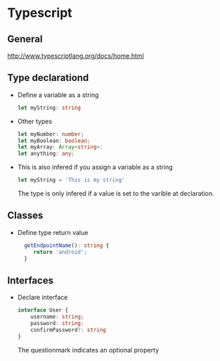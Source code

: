 # Typescript

## General

http://www.typescriptlang.org/docs/home.html

## Type declarationd

* Define a variable as a string

    ``` typescript
    let myString: string
    ```

* Other types

    ``` typescript
    let myNumber: number;
    let myBoolean: boolean;
    let myArray: Array<string>:
    let anything: any;
    ```

* This is also infered if you assign a variable as a string  

    ``` typescript
    let myString = 'This is my string'
    ```

    The type is only infered if a value is set to the varible at declaration.

## Classes

* Define type return value

    ``` typescript
      getEndpointName(): string {
         return 'android';
      }
    ```

## Interfaces

* Declare interface

    ```typescript
    interface User {
        username: string;
        password: string:
        confirmPassword?: string
    }
    ```

    The questionmark indicates an optional property